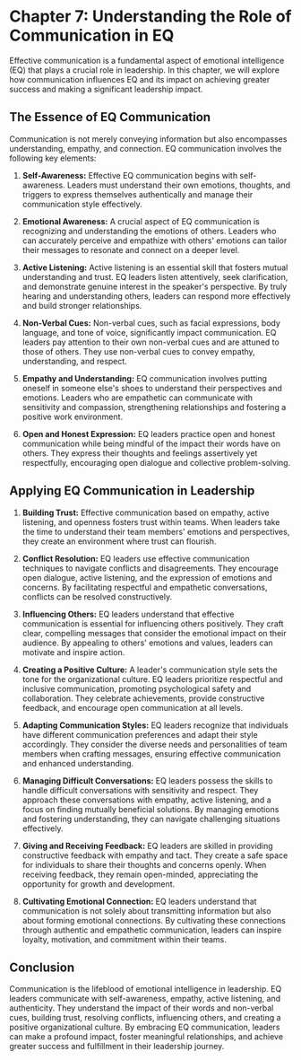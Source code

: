 Chapter 7: Understanding the Role of Communication in EQ
========================================================

Effective communication is a fundamental aspect of emotional intelligence (EQ) that plays a crucial role in leadership. In this chapter, we will explore how communication influences EQ and its impact on achieving greater success and making a significant leadership impact.

**The Essence of EQ Communication**
-----------------------------------

Communication is not merely conveying information but also encompasses understanding, empathy, and connection. EQ communication involves the following key elements:

1. **Self-Awareness:** Effective EQ communication begins with self-awareness. Leaders must understand their own emotions, thoughts, and triggers to express themselves authentically and manage their communication style effectively.

2. **Emotional Awareness:** A crucial aspect of EQ communication is recognizing and understanding the emotions of others. Leaders who can accurately perceive and empathize with others' emotions can tailor their messages to resonate and connect on a deeper level.

3. **Active Listening:** Active listening is an essential skill that fosters mutual understanding and trust. EQ leaders listen attentively, seek clarification, and demonstrate genuine interest in the speaker's perspective. By truly hearing and understanding others, leaders can respond more effectively and build stronger relationships.

4. **Non-Verbal Cues:** Non-verbal cues, such as facial expressions, body language, and tone of voice, significantly impact communication. EQ leaders pay attention to their own non-verbal cues and are attuned to those of others. They use non-verbal cues to convey empathy, understanding, and respect.

5. **Empathy and Understanding:** EQ communication involves putting oneself in someone else's shoes to understand their perspectives and emotions. Leaders who are empathetic can communicate with sensitivity and compassion, strengthening relationships and fostering a positive work environment.

6. **Open and Honest Expression:** EQ leaders practice open and honest communication while being mindful of the impact their words have on others. They express their thoughts and feelings assertively yet respectfully, encouraging open dialogue and collective problem-solving.

**Applying EQ Communication in Leadership**
-------------------------------------------

1. **Building Trust:** Effective communication based on empathy, active listening, and openness fosters trust within teams. When leaders take the time to understand their team members' emotions and perspectives, they create an environment where trust can flourish.

2. **Conflict Resolution:** EQ leaders use effective communication techniques to navigate conflicts and disagreements. They encourage open dialogue, active listening, and the expression of emotions and concerns. By facilitating respectful and empathetic conversations, conflicts can be resolved constructively.

3. **Influencing Others:** EQ leaders understand that effective communication is essential for influencing others positively. They craft clear, compelling messages that consider the emotional impact on their audience. By appealing to others' emotions and values, leaders can motivate and inspire action.

4. **Creating a Positive Culture:** A leader's communication style sets the tone for the organizational culture. EQ leaders prioritize respectful and inclusive communication, promoting psychological safety and collaboration. They celebrate achievements, provide constructive feedback, and encourage open communication at all levels.

5. **Adapting Communication Styles:** EQ leaders recognize that individuals have different communication preferences and adapt their style accordingly. They consider the diverse needs and personalities of team members when crafting messages, ensuring effective communication and enhanced understanding.

6. **Managing Difficult Conversations:** EQ leaders possess the skills to handle difficult conversations with sensitivity and respect. They approach these conversations with empathy, active listening, and a focus on finding mutually beneficial solutions. By managing emotions and fostering understanding, they can navigate challenging situations effectively.

7. **Giving and Receiving Feedback:** EQ leaders are skilled in providing constructive feedback with empathy and tact. They create a safe space for individuals to share their thoughts and concerns openly. When receiving feedback, they remain open-minded, appreciating the opportunity for growth and development.

8. **Cultivating Emotional Connection:** EQ leaders understand that communication is not solely about transmitting information but also about forming emotional connections. By cultivating these connections through authentic and empathetic communication, leaders can inspire loyalty, motivation, and commitment within their teams.

**Conclusion**
--------------

Communication is the lifeblood of emotional intelligence in leadership. EQ leaders communicate with self-awareness, empathy, active listening, and authenticity. They understand the impact of their words and non-verbal cues, building trust, resolving conflicts, influencing others, and creating a positive organizational culture. By embracing EQ communication, leaders can make a profound impact, foster meaningful relationships, and achieve greater success and fulfillment in their leadership journey.
